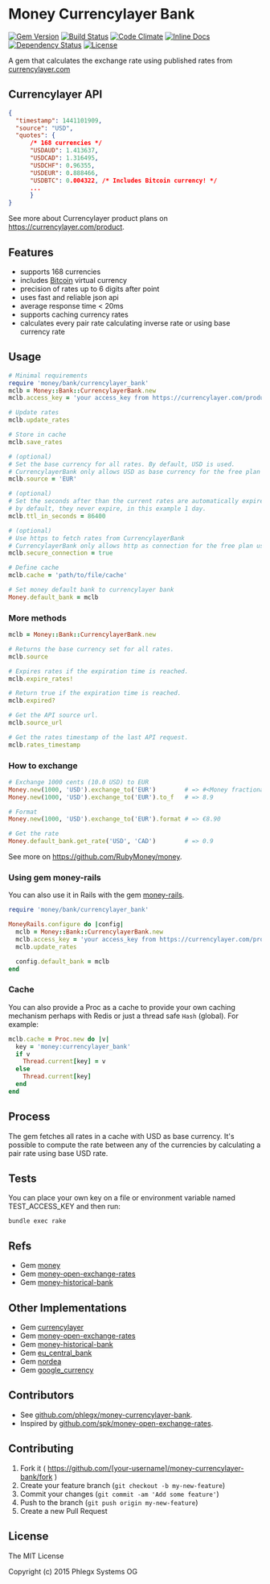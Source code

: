 # Money Currencylayer Bank

[![Gem Version](https://badge.fury.io/rb/money-currencylayer-bank.svg)](https://rubygems.org/gems/money-currencylayer-bank)
[![Build Status](https://secure.travis-ci.org/phlegx/money-currencylayer-bank.svg?branch=master)](https://travis-ci.org/phlegx/money-currencylayer-bank)
[![Code Climate](http://img.shields.io/codeclimate/github/phlegx/money-currencylayer-bank.svg)](https://codeclimate.com/github/phlegx/money-currencylayer-bank)
[![Inline Docs](http://inch-ci.org/github/phlegx/money-currencylayer-bank.svg?branch=master)](http://inch-ci.org/github/phlegx/money-currencylayer-bank)
[![Dependency Status](https://gemnasium.com/phlegx/money-currencylayer-bank.svg)](https://gemnasium.com/phlegx/money-currencylayer-bank)
[![License](https://img.shields.io/github/license/phlegx/money-currencylayer-bank.svg)](http://opensource.org/licenses/MIT)

A gem that calculates the exchange rate using published rates from
[currencylayer.com](https://currencylayer.com/)

## Currencylayer API

~~~ json
{
  "timestamp": 1441101909,
  "source": "USD",
  "quotes": {
      /* 168 currencies */
      "USDAUD": 1.413637,
      "USDCAD": 1.316495,
      "USDCHF": 0.96355,
      "USDEUR": 0.888466,
      "USDBTC": 0.004322, /* Includes Bitcoin currency! */
      ...
      }
}
~~~

See more about Currencylayer product plans on https://currencylayer.com/product.

## Features

* supports 168 currencies
* includes [Bitcoin](https://en.wikipedia.org/wiki/Bitcoin) virtual currency
* precision of rates up to 6 digits after point
* uses fast and reliable json api
* average response time < 20ms
* supports caching currency rates
* calculates every pair rate calculating inverse rate or using base currency rate

## Usage

~~~ ruby
# Minimal requirements
require 'money/bank/currencylayer_bank'
mclb = Money::Bank::CurrencylayerBank.new
mclb.access_key = 'your access_key from https://currencylayer.com/product'

# Update rates
mclb.update_rates

# Store in cache
mclb.save_rates

# (optional)
# Set the base currency for all rates. By default, USD is used.
# CurrencylayerBank only allows USD as base currency for the free plan users.
mclb.source = 'EUR'

# (optional)
# Set the seconds after than the current rates are automatically expired
# by default, they never expire, in this example 1 day.
mclb.ttl_in_seconds = 86400

# (optional)
# Use https to fetch rates from CurrencylayerBank
# CurrencylayerBank only allows http as connection for the free plan users.
mclb.secure_connection = true

# Define cache
mclb.cache = 'path/to/file/cache'

# Set money default bank to currencylayer bank
Money.default_bank = mclb
~~~

### More methods

~~~ ruby
mclb = Money::Bank::CurrencylayerBank.new

# Returns the base currency set for all rates.
mclb.source

# Expires rates if the expiration time is reached.
mclb.expire_rates!

# Return true if the expiration time is reached.
mclb.expired?

# Get the API source url.
mclb.source_url

# Get the rates timestamp of the last API request.
mclb.rates_timestamp
~~~

### How to exchange

~~~ ruby
# Exchange 1000 cents (10.0 USD) to EUR
Money.new(1000, 'USD').exchange_to('EUR')        # => #<Money fractional:89 currency:EUR>
Money.new(1000, 'USD').exchange_to('EUR').to_f   # => 8.9

# Format
Money.new(1000, 'USD').exchange_to('EUR').format # => €8.90

# Get the rate
Money.default_bank.get_rate('USD', 'CAD')        # => 0.9
~~~

See more on https://github.com/RubyMoney/money.

### Using gem money-rails

You can also use it in Rails with the gem [money-rails](https://github.com/RubyMoney/money-rails).

~~~ ruby
require 'money/bank/currencylayer_bank'

MoneyRails.configure do |config|
  mclb = Money::Bank::CurrencylayerBank.new
  mclb.access_key = 'your access_key from https://currencylayer.com/product'
  mclb.update_rates

  config.default_bank = mclb
end
~~~

### Cache

You can also provide a Proc as a cache to provide your own caching mechanism
perhaps with Redis or just a thread safe `Hash` (global). For example:

~~~ ruby
mclb.cache = Proc.new do |v|
  key = 'money:currencylayer_bank'
  if v
    Thread.current[key] = v
  else
    Thread.current[key]
  end
end
~~~

## Process

The gem fetches all rates in a cache with USD as base currency. It's possible to compute the rate between any of the currencies by calculating a pair rate using base USD rate.

## Tests

You can place your own key on a file or environment
variable named TEST_ACCESS_KEY and then run:

~~~
bundle exec rake
~~~

## Refs

* Gem [money](https://github.com/RubyMoney/money)
* Gem [money-open-exchange-rates](https://github.com/spk/money-open-exchange-rates)
* Gem [money-historical-bank](https://github.com/atwam/money-historical-bank)

## Other Implementations

* Gem [currencylayer](https://github.com/askuratovsky/currencylayer)
* Gem [money-open-exchange-rates](https://github.com/spk/money-open-exchange-rates)
* Gem [money-historical-bank](https://github.com/atwam/money-historical-bank)
* Gem [eu_central_bank](https://github.com/RubyMoney/eu_central_bank)
* Gem [nordea](https://github.com/matiaskorhonen/nordea)
* Gem [google_currency](https://github.com/RubyMoney/google_currency)

## Contributors

* See [github.com/phlegx/money-currencylayer-bank](https://github.com/phlegx/money-currencylayer-bank/graphs/contributors).
* Inspired by [github.com/spk/money-open-exchange-rates](https://github.com/spk/money-open-exchange-rates/graphs/contributors).

## Contributing

1. Fork it ( https://github.com/[your-username]/money-currencylayer-bank/fork )
2. Create your feature branch (`git checkout -b my-new-feature`)
3. Commit your changes (`git commit -am 'Add some feature'`)
4. Push to the branch (`git push origin my-new-feature`)
5. Create a new Pull Request

## License

The MIT License

Copyright (c) 2015 Phlegx Systems OG
